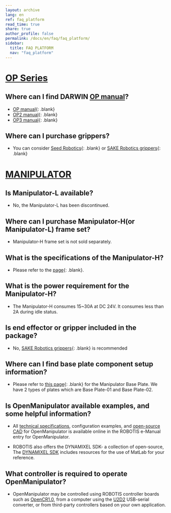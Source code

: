 ```yaml
---
layout: archive
lang: en
ref: faq_platform
read_time: true
share: true
author_profile: false
permalink: /docs/en/faq/faq_platform/
sidebar:
  title: FAQ PLATFORM
  nav: "faq_platform"
---
```



# [OP Series](#op-series)

## **Where can I find DARWIN [OP manual]?**
- [OP manual]{: .blank}  
- [OP2 manual]{: .blank}  
- [OP3 manual]{: .blank}  

## **Where can I purchase grippers?**  
- You can consider [Seed Robotics]{: .blank} or [SAKE Robotics grippers]{: .blank}



# [MANIPULATOR](#manipulator)  

## **Is Manipulator-L available?**  
- No, the Manipulator-L has been discontinued.

## **Where can I purchase Manipulator-H(or Manipulator-L) frame set?**   
- Manipulator-H frame set is not sold separately.  

## **What is the specifications of the Manipulator-H?**  
- Please refer to the [page]{: .blank}.

## **What is the power requirement for the Manipulator-H?**  
- The Manipulator-H consumes 15~30A at DC 24V. It consumes less than 2A during idle status.  

## **Is end effector or gripper included in the package?**  
- No, [SAKE Robotics grippers]{: .blank} is recommended  

## **Where can I find base plate component setup information?**  
- Please refer to [this page]{: .blank} for the Manipulator Base Plate. We have 2 types of plates which are Base Plate-01 and Base Plate-02.  

## **Is OpenManipulator available examples, and some helpful information?**
- All [technical specifications](/docs/en/platform/openmanipulator_x/specification/#specification), configuration examples, and [open-source CAD](http://en.robotis.com/service/downloadpage.php?ca_id=70g0) for OpenManipulator is available online in the ROBOTIS e-Manual entry for OpenManipulator.   

- ROBOTIS also offers the DYNAMIXEL SDK- a collection of open-source, The [DYNAMIXEL SDK](http://emanual.robotis.com/docs/en/software/dynamixel/dynamixel_sdk/overview/#dynamixel-sdk) includes resources for the use of MatLab for your reference.   




## **What controller is required to operate OpenManipulator?**

- OpenManipulator may be controlled using ROBOTIS controller boards such as [OpenCR1.0](http://emanual.robotis.com/docs/en/parts/controller/opencr10/#introduction), from a computer using the [U2D2](http://emanual.robotis.com/docs/en/parts/interface/u2d2/#introduction) USB-serial converter, or from third-party controllers based on your own application.   




[OP manual]: /docs/en/platform/op/getting_started/  
[OP2 manual]: /docs/en/platform/op2/getting_started/  
[OP3 manual]: /docs/en/platform/op3/getting_started/  
[Seed Robotics]: http://www.seedrobotics.com/  
[SAKE Robotics grippers]: https://sakerobotics.com/
[page]: /docs/en/platform/manipulator_h/introduction/#specifications
[this page]: http://en.robotis.com/model/search.php?sfl=wr_subject%7C%7Cwr_content&sop=and&stx=base+plate&x=2&y=9
